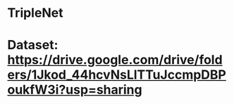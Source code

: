 # TripleNet
# Dataset: https://drive.google.com/drive/folders/1Jkod_44hcvNsLlTTuJccmpDBPoukfW3i?usp=sharing
